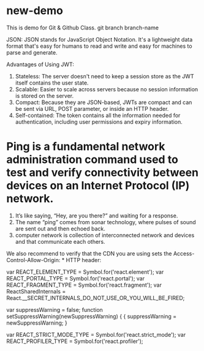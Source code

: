 # new-demo
This is demo for Git &amp; Github Class.
git branch branch-name

JSON: JSON stands for JavaScript Object Notation. It's a lightweight data format that's
easy for humans to read and write and easy for machines to parse and generate.

Advantages of Using JWT:

1. Stateless: The server doesn't need to keep a session store as the JWT itself contains the user state.
2. Scalable: Easier to scale across servers because no session information is stored on the server.
3. Compact: Because they are JSON-based, JWTs are compact and can be sent via URL, POST parameter, or inside an HTTP header.
4. Self-contained: The token contains all the information needed for authentication, including user permissions and expiry information.

# Ping is a fundamental network administration command used to test and verify connectivity between devices on an Internet Protocol (IP) network.

1. It’s like saying, “Hey, are you there?” and waiting for a response.
2. The name “ping” comes from sonar technology, where pulses of sound are sent out and then echoed back.
3. computer network is collection of interconnected network and devices and that communicate each others.

<script crossorigin src="https://unpkg.com/react@18/umd/react.development.js"></script>
<script crossorigin src="https://unpkg.com/react-dom@18/umd/react-dom.development.js"></script>

<script crossorigin src="https://unpkg.com/react@18/umd/react.production.min.js"></script>
<script crossorigin src="https://unpkg.com/react-dom@18/umd/react-dom.production.min.js"></script>

We also recommend to verify that the CDN you are using sets the Access-Control-Allow-Origin: * HTTP header:

  var REACT_ELEMENT_TYPE = Symbol.for('react.element');
  var REACT_PORTAL_TYPE = Symbol.for('react.portal');
  var REACT_FRAGMENT_TYPE = Symbol.for('react.fragment');
  var ReactSharedInternals = React.__SECRET_INTERNALS_DO_NOT_USE_OR_YOU_WILL_BE_FIRED;

  var suppressWarning = false;
  function setSuppressWarning(newSuppressWarning) {
    {
      suppressWarning = newSuppressWarning;
    }
  
  var REACT_STRICT_MODE_TYPE = Symbol.for('react.strict_mode');
  var REACT_PROFILER_TYPE = Symbol.for('react.profiler');




